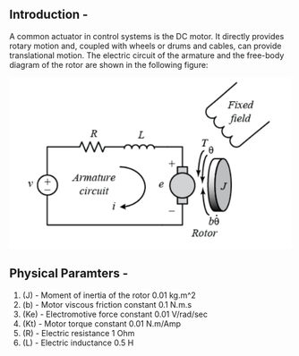 ## Introduction - 
A common actuator in control systems is the DC motor. It directly provides rotary motion and, coupled with wheels or drums and cables, can provide translational motion. The electric circuit of the armature and the free-body diagram of the rotor are shown in the following figure:

![image used](https://github.com/souvik0306/DC-Motor-speed-control-using-Simulink/blob/master/Armature.jpg?raw=true)

## Physical Paramters - 
1) (J) - Moment of inertia of the rotor     0.01 kg.m^2
2) (b) - Motor viscous friction constant    0.1 N.m.s
3) (Ke) - Electromotive force constant       0.01 V/rad/sec
4) (Kt) - Motor torque constant              0.01 N.m/Amp
5) (R) - Electric resistance                1 Ohm
6) (L) - Electric inductance                0.5 H
